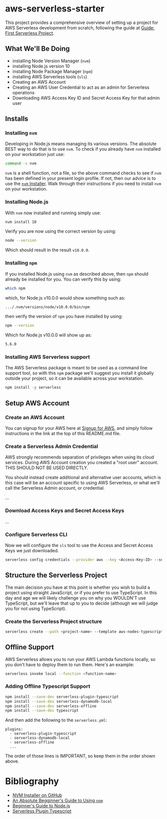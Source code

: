 # aws-serverless-starter
This project provides a comprehensive overview of setting up a project for AWS Serverless development from scratch, following the guide at [Guide: First Serverless Project](https://medium.com/serverlessguru/guide-first-serverless-project-630b91366505).

## What We'll Be Doing
* installing Node Version Manager (`nvm`)
* installing Node.js version 10
* installing Node Package Manager (`npm`)
* installing AWS Serverless tools (`sls`)
* Creating an AWS Account
* Creating an AWS User Credential to act as an admin for Serverless operations
* Downloading AWS Access Key ID and Secret Access Key for that admin user

## Installs

### Installing `nvm`
Developing in Node.js means managing its various versions. The absolute BEST way to do that is to use `nvm`. To check if you already have `nvm` installed on your workstation just use:

```bash
command -v nvm
```

`nvm` is a shell function, not a file, so the above command checks to see if `nvm` has been defined in your present login profile. If not, then our advice is to use the [`nvm` Installer](https://github.com/nvm-sh/nvm). Walk through their instructions if you need to install `nvm` on your workstation.

### Installing Node.js
With `nvm` now installed and running simply use:
```bash
nvm install 10
```

Verify you are now using the correct version by using:
```bash
node --version
```

Which should result in the result `v10.0.0`.

### Installing `npm`
If you installed Node.js using `nvm` as described above, then `npm` should already be installed for you. You can verify this by using:
```bash
which npm
```

which, for Node.js v10.0.0 would show something such as:
```bash
.../.nvm/versions/node/v10.0.0/bin/npm
```

then verify the version of `npm` you have installed by using:
```bash
npm --version
```

Which for Node.js v10.0.0 will show up as:
```bash
5.6.0
```

### Installing AWS Serverless support
The AWS Serverless package is meant to be used as a command line support tool, so with this `npm` package we'll suggest you install it globally outside your project, so it can be available across your workstation.
```bash
npm install -g serverless
```

## Setup AWS Account

### Create an AWS Account
You can signup for your AWS here at [Signup for AWS](https://portal.aws.amazon.com/billing/signup), and simply follow instructions in the link at the top of this README.md file.

### Create a Serverless Admin Credential
AWS strongly recommends separation of privileges when using its cloud services. During AWS Account creation you created a "root user" account. THIS SHOULD NOT BE USED DIRECTLY.

You should instead create additional and alternative user accounts, which is this case will be an account specific to using AWS Serverless, or what we'll call the Serverless Admin account, or credential.

...

### Download Access Keys and Secret Access Keys
...

### Configure Serverless CLI
Now we will configure the `sls` tool to use the Access and Secret Access Keys we just downloaded.
```bash
serverless config credentials --provider aws --key <Access-Key-ID> --secret <Secret-Access-Key>
```

## Structure the Serverless Project
The main decision you have at this point is whether you wish to build a project using straight JavaScript, or if you prefer to use TypeScript. In this day and age we will likely challenge you on why you WOULDN'T use TypeScript, but we'll leave that up to you to decide (although we will judge you for not using TypeScript).

### Create the Serverless Project structure
```bash
serverless create --path <project-name> --template aws-nodes-typescript
```

## Offline Support
AWS Serverless allows you to run your AWS Lambda functions locally, so you don't have to deploy them to run them. Here's an example:
```bash
serverless invoke local --function <function-name>
```

### Adding Offline Typescript Support
```bash
npm install --save-dev serverless-plugin-typescript
npm install --save-dev serverless-dynamodb-local
npm install --save-dev serverless-offline
npm install --save-dev typescript
```

And then add the following to the `serverless.yml`:
```
plugins:
  - serverless-plugin-typescript
  - serverless-dynamodb-local
  - serverless-offline
  ...
```

The order of those lines is IMPORTANT, so keep them in the order shown above.

# Bibliography
* [NVM Installer on GitHub](https://github.com/nvm-sh/nvm)
* [An Absolute Begginner's Guide to Using `npm`](https://nodesource.com/blog/an-absolute-beginners-guide-to-using-npm/)
* [Beginner's Guide to Node.js](https://www.codementor.io/@mercurial/how-to-install-node-js-on-macos-sierra-mphz41ekk)
* [Serverless Plugin Typescript](https://www.serverless.com/plugins/serverless-plugin-typescript/)

